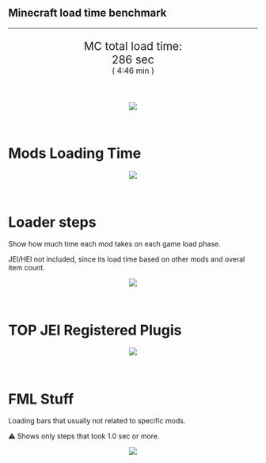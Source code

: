 ## Minecraft load time benchmark

---

<p align="center" style="font-size:160%;">
MC total load time:<br>
286 sec
<br>
<sup><sub>(
4:46 min
)</sub></sup>
</p>

<br>
<!--
Note for image scripts:
  - Newlines are ignored
  - This characters cant be used: +<"%#
-->
<p align="center">
<img src="https://quickchart.io/chart.png?w=400&h=60&c={
  type: 'horizontalBar',
  data: {
    datasets: [
        {label: 'Mixins\n', data: [35.00]},
        {label: 'Construction\n', data: [61.00]},
        {label: 'PreInit\n', data: [132.00]},
        {label: 'Init\n', data: [54.00]},
    ]
  },
  options: {
    layout: { padding: { top: 10 } },
    scales: {
      xAxes: [{display: false, stacked: true}],
      yAxes: [{display: false, stacked: true}],
    },
    elements: {rectangle: {borderWidth: 2}},
    legend: {display: false},
    plugins: {datalabels: {
      color: 'white',
      font: {
        family: 'Consolas',
      },
      formatter: (value, context) =>
        [context.dataset.label, value, 's'].join('')
    }},
    annotation: {
      clip: false,
      annotations: [{
          type: 'line',
          scaleID: 'x-axis-0',
          value: 35,
          borderColor: 'black',
          label: {
            content: 'Window appear',
            fontSize: 8,
            enabled: true,
            xPadding: 8, yPadding: 2,
            yAdjust: -20
          },
        }
      ]
    },
  }
}"/>
</p>

<br>

# Mods Loading Time

<p align="center">
<img src="https://quickchart.io/chart.png?w=400&h=300&c={
  type: 'outlabeledPie',
  options: {
    rotation: Math.PI,
    cutoutPercentage: 25,
    plugins: {
      legend: !1,
      outlabels: {
        stretch: 5,
        padding: 1,
        text: (v,i)=>[
          v.labels[v.dataIndex],' ',
          (v.percent*1000|0)/10,
          String.fromCharCode(37)].join('')
      }
    }
  },
  data: {...
`
436e17  8.32s Had Enough Items;
395E14  0.84s [JEI Ingredient Filter];
395E14  7.26s [JEI Plugins];
5161a8  7.63s CraftTweaker2;
516fa8  6.46s Ender IO;
8f304e  5.69s Astral Sorcery;
a651a8  4.75s IndustrialCraft 2;
cd922c  4.12s NuclearCraft;
6e5e17  3.60s Tinkers' Antique;
5E5014  2.00s [TCon Textures];
6e175e  3.48s Recurrent Complex;
813e81  3.41s OpenComputers;
213664  3.06s Forestry;
306e8f  2.50s Custom Loading Screen;
a86e51  2.46s Extra Utilities 2;
308f7e  2.40s Quark: RotN Edition;
8f4d30  2.25s Open Terrain Generator;
ba3eb8  2.24s Cyclic;
436e17  2.24s Integrated Dynamics;
444444 35.66s 24 Other mods;
333333 45.61s 149 'Fast' mods (1.0s - 0.1s);
222222  7.47s 294 'Instant' mods (%3C 0.1s)
`
    .split(';').reduce((a, l) => {
      l.match(/(\w{6}) *(\d*\.\d*) ?s (.*)/s)
      .slice(1).map((a, i) => [[String.fromCharCode(35),a].join(''), a,
        a.length > 15 ? a.split(/(?%3C=.{9})\s(?=\S{5})/).join('\n') : a
      ][i])
      .forEach((s, i) =>
        [a.datasets[0].backgroundColor, a.datasets[0].data, a.labels][i].push(s)
      );
      return a
    }, {
      labels: [],
      datasets: [{
        backgroundColor: [],
        data: [],
        borderColor: 'rgba(22,22,22,0.3)',
        borderWidth: 1
      }]
    })
  }
}"/>
</p>

<br>

# Loader steps

Show how much time each mod takes on each game load phase.

JEI/HEI not included, since its load time based on other mods and overal item count.

<p align="center">
<img src="https://quickchart.io/chart.png?w=400&h=450&c={
  options: {
    scales: {
      xAxes: [{stacked: true}],
      yAxes: [{stacked: true}],
    },
    plugins: {
      datalabels: {
        anchor: 'end',
        align: 'top',
        color: 'white',
        backgroundColor: 'rgba(46, 140, 171, 0.6)',
        borderColor: 'rgba(41, 168, 194, 1.0)',
        borderWidth: 0.5,
        borderRadius: 3,
        padding: 0,
        font: {size:10},
        formatter: (v,ctx) =>
          ctx.datasetIndex!=ctx.chart.data.datasets.length-1 ? null
            : [((ctx.chart.data.datasets.reduce((a,b)=>a- -b.data[ctx.dataIndex],0)*10)|0)/10,'s'].join('')
      },
      colorschemes: {
        scheme: 'office.Damask6'
      }
    }
  },
  type: 'bar',
  data: {...(() => {
    let a = { labels: [], datasets: [] };
`
0: Construction;
1: Loading Resources;
2: PreInitialization;
3: Initialization;
4: InterModComms;
5: LoadComplete;
6: ModIdMapping;
7: Other
`
    .split(';')
      .map(l => l.match(/\d: (.*)/).slice(1))
      .forEach(([name]) => a.datasets.push({ label: name, data: [] }));
`
                                  0      1      2      3      4      5      6      7;
CraftTweaker2                 | 0.12| 0.00| 2.54| 4.91| 0.00| 0.06| 0.00| 0.00;
Ender IO                      | 1.78| 0.01| 2.74| 0.32| 1.59| 0.00| 0.01| 0.00;
Astral Sorcery                | 0.21| 0.00| 4.47| 1.01| 0.00| 0.00| 0.00| 0.00;
IndustrialCraft 2             | 0.69| 0.01| 3.33| 0.72| 0.00| 0.00| 0.00| 0.00;
NuclearCraft                  | 0.04| 0.01| 3.10| 0.93| 0.00| 0.00| 0.04| 0.00;
Tinkers' Antique              | 0.79| 0.01| 0.10| 0.70| 0.00| 0.00| 0.00| 2.00;
Recurrent Complex             | 0.14| 0.00| 0.37| 2.97| 0.00| 0.00| 0.00| 0.00;
OpenComputers                 | 0.14| 0.01| 1.65| 1.56| 0.05| 0.00| 0.00| 0.00;
Forestry                      | 0.26| 0.01| 2.19| 0.61| 0.00| 0.00| 0.00| 0.00;
Custom Loading Screen         | 2.50| 0.00| 0.00| 0.00| 0.00| 0.00| 0.00| 0.00;
[Mod Average]                 | 0.06| 0.00| 0.16| 0.08| 0.00| 0.00| 0.00| 0.00
`
    .split(';').slice(1)
      .map(l => l.split('|').map(s => s.trim()))
      .forEach(([name, ...arr], i) => {
        a.labels.push(name);
        arr.forEach((v, j) => a.datasets[j].data[i] = v)
      }); return a
  })()}
}"/>
</p>

<br>

# TOP JEI Registered Plugis

<p align="center">
<img src="https://quickchart.io/chart.png?w=500&h=200&c={
  options: {
    elements: { rectangle: { borderWidth: 1 } },
    legend: false,
    scales: {
      yAxes: [{ ticks: { fontSize: 9, fontFamily: 'Verdana' }}],
    },
  },
  type: 'horizontalBar',
    data: {...(() => {
      let a = {
        labels: [], datasets: [{
          backgroundColor: 'rgba(0, 99, 132, 0.5)',
          borderColor: 'rgb(0, 99, 132)',
          data: []
        }]
      };
`
 1.28: li.cil.oc.integration.jei.ModPluginOpenComputers;
 0.89: jeresources.jei.JEIConfig;
 0.64: com.rwtema.extrautils2.crafting.jei.XUJEIPlugin;
 0.55: com.buuz135.industrial.jei.JEICustomPlugin;
 0.55: mezz.jei.plugins.vanilla.VanillaPlugin;
 0.43: crazypants.enderio.machines.integration.jei.MachinesPlugin;
 0.34: ic2.jeiIntegration.SubModule;
 0.19: crazypants.enderio.base.integration.jei.JeiPlugin;
 0.18: knightminer.tcomplement.plugin.jei.JEIPlugin;
 0.17: cofh.thermalexpansion.plugins.jei.JEIPluginTE;
 0.15: com.buuz135.thaumicjei.ThaumcraftJEIPlugin;
 0.14: thaumicenergistics.integration.jei.ThEJEI;
 1.75: Other
`
        .split(';')
        .map(l => l.split(':'))
        .forEach(([time, name]) => {
          a.labels.push(name);
          a.datasets[0].data.push(time)
        })
        ; return a
    })()
  }
}"/>
</p>

<br>

# FML Stuff

Loading bars that usually not related to specific mods.

⚠️ Shows only steps that took 1.0 sec or more.

<p align="center">
<img src="https://quickchart.io/chart.png?w=500&h=400&c={
  options: {
    rotation: Math.PI*1.125,
    cutoutPercentage: 55,
    plugins: {
      legend: !1,
      outlabels: {
        stretch: 5,
        padding: 1,
        text: (v)=>v.labels
      },
      doughnutlabel: {
        labels: [
          {
            text: 'FML stuff:',
            color: 'rgba(128, 128, 128, 0.5)',
            font: {size: 18}
          },
          {
            text: '123.27s',
            color: 'rgba(128, 128, 128, 1)',
            font: {size: 22}
          }
        ]
      },
    }
  },
  type: 'outlabeledPie',
  data: {...(() => {
    let a = {
      labels: [],
      datasets: [{
        backgroundColor: [],
        data: [],
        borderColor: 'rgba(22,22,22,0.3)',
        borderWidth: 2
      }]
    };
`
994400  1.71s Reloading;
001799  2.55s Loading Resource - AssetLibrary;
229900  3.35s Preloading 51456 textures;
179900  1.48s Texture loading;
00991C  4.70s Posting bake events;
009926 30.57s Setting up dynamic models;
009930 30.65s Loading Resource - ModelManager;
009996 31.41s Rendering Setup;
440099  1.53s XML Recipes;
4F0099  2.02s InterModComms;
99004A 12.96s [VintageFix]: Texture search 69577 sprites;
990040  3.55s Preloaded 33708 sprites
`
    .split(';')
      .map(l => l.match(/(\w{6}) *(\d*\.\d*) ?s (.*)/s))
      .forEach(([, col, time, name]) => {
        a.labels.push([
          name.length > 15 ? name.split(/(?%3C=.{11})\s(?=\S{6})/).join('\n') : name
          , ' ', time, 's'
        ].join(''));
        a.datasets[0].data.push(parseFloat(time));
        a.datasets[0].backgroundColor.push([String.fromCharCode(35), col].join(''))
      })
      ; return a
  })()}
}"/>
</p>
